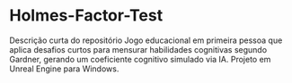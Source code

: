 # Holmes-Factor-Test
Descrição curta do repositório Jogo educacional em primeira pessoa que aplica desafios curtos para mensurar habilidades cognitivas segundo Gardner, gerando um coeficiente cognitivo simulado via IA. Projeto em Unreal Engine para Windows.
